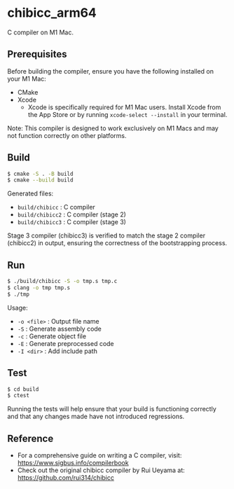 chibicc_arm64
===

C compiler on M1 Mac.

## Prerequisites

Before building the compiler, ensure you have the following installed on your M1 Mac:

* CMake
* Xcode
    * Xcode is specifically required for M1 Mac users. Install Xcode from the App Store or by
      running `xcode-select --install` in your terminal.

Note: This compiler is designed to work exclusively on M1 Macs and may not function correctly on other platforms.

## Build

```bash
$ cmake -S . -B build
$ cmake --build build
```

Generated files:

* `build/chibicc` : C compiler
* `build/chibicc2` : C compiler (stage 2)
* `build/chibicc3` : C compiler (stage 3)

Stage 3 compiler (chibicc3) is verified to match the stage 2 compiler (chibicc2) in output, ensuring the correctness of
the bootstrapping process.

## Run

```bash
$ ./build/chibicc -S -o tmp.s tmp.c
$ clang -o tmp tmp.s
$ ./tmp
```

Usage:

* `-o <file>` : Output file name
* `-S` : Generate assembly code
* `-c` : Generate object file
* `-E` : Generate preprocessed code
* `-I <dir>` : Add include path

## Test

```bash
$ cd build
$ ctest
```

Running the tests will help ensure that your build is functioning correctly and that any changes made have not
introduced regressions.

## Reference

* For a comprehensive guide on writing a C compiler, visit: https://www.sigbus.info/compilerbook
* Check out the original chibicc compiler by Rui Ueyama at: https://github.com/rui314/chibicc
